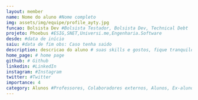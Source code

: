 ```yaml
---
layout: member
name: Nome do aluno #Nome completo
img: assets/img/equipe/profile_ayty.jpg
funcao: Bolsista Dev #Bolsista Testador, Bolsista Dev, Technical Debt
projeto: Phoebus #ESIG,SNET,Universi.me,Engenharia.Software
desde: #data de início
saiu: #data de fim obs: Caso tenha saido
description: descricao do aluno # suas skills e gostos, fique tranquilo é apenas o começo da sua jornada
home_page: # home page
github: # Github 
linkedin: #LinkedIn 
instagram: #Instagram 
twitter: #Twitter
importance: 4
category: Alunos #Professores, Colaboradores externos, Alunos, Ex-alunos
---
```

